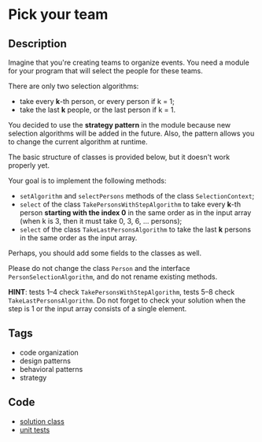 # Pick your team

## Description
Imagine that you're creating teams to organize events. You need a module for your program that will select the people for these teams.

There are only two selection algorithms:

- take every **k**-th person, or every person if k = 1;
- take the last **k** people, or the last person if k = 1.

You decided to use the **strategy pattern** in the module because new selection algorithms will be added in the future. Also, the pattern allows you to change the current algorithm at runtime.

The basic structure of classes is provided below, but it doesn't work properly yet.

Your goal is to implement the following methods:

- `setAlgorithm` and `selectPersons` methods of the class `SelectionContext`;
- `select` of the class `TakePersonsWithStepAlgorithm` to take every **k**-th person **starting with the index 0** in the same order as in the input array (when k is 3, then it must take 0, 3, 6, ... persons);
- `select` of the class `TakeLastPersonsAlgorithm` to take the last **k** persons in the same order as the input array.

Perhaps, you should add some fields to the classes as well.

Please do not change the class `Person` and the interface `PersonSelectionAlgorithm`, and do not rename existing methods.

**HINT**: tests 1–4 check `TakePersonsWithStepAlgorithm`, tests 5–8 check `TakeLastPersonsAlgorithm`. Do not forget to check your solution when the step is 1 or the input array consists of a single element.

## Tags
- code organization
- design patterns
- behavioral patterns
- strategy

## Code
- [solution class](./src/main/java/Solution.java)
- [unit tests](./src/test/java/SomeParamTest.java)
